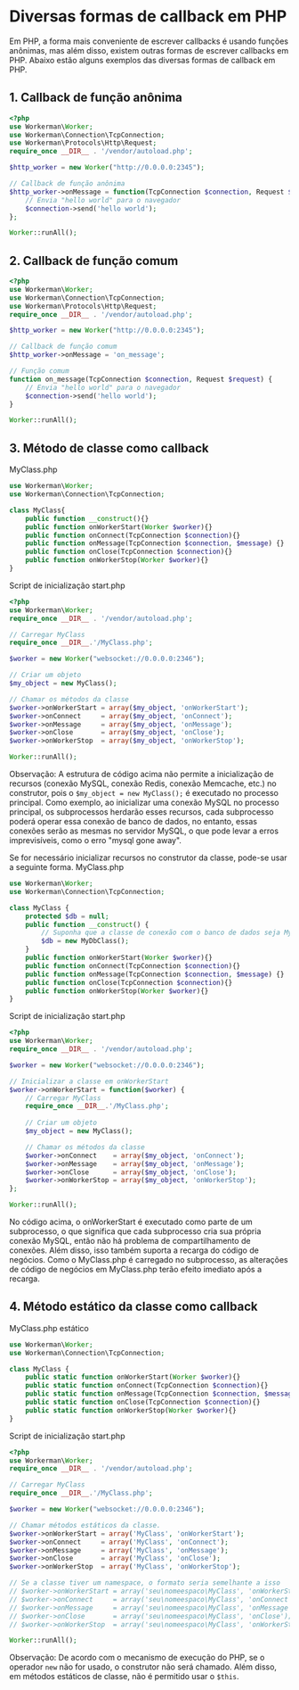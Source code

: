 # Diversas formas de callback em PHP

Em PHP, a forma mais conveniente de escrever callbacks é usando funções anônimas, mas além disso, existem outras formas de escrever callbacks em PHP. Abaixo estão alguns exemplos das diversas formas de callback em PHP.

## 1. Callback de função anônima
```php
<?php
use Workerman\Worker;
use Workerman\Connection\TcpConnection;
use Workerman\Protocols\Http\Request;
require_once __DIR__ . '/vendor/autoload.php';

$http_worker = new Worker("http://0.0.0.0:2345");

// Callback de função anônima
$http_worker->onMessage = function(TcpConnection $connection, Request $data) {
    // Envia "hello world" para o navegador
    $connection->send('hello world');
};

Worker::runAll();
```

## 2. Callback de função comum
```php
<?php
use Workerman\Worker;
use Workerman\Connection\TcpConnection;
use Workerman\Protocols\Http\Request;
require_once __DIR__ . '/vendor/autoload.php';

$http_worker = new Worker("http://0.0.0.0:2345");

// Callback de função comum
$http_worker->onMessage = 'on_message';

// Função comum
function on_message(TcpConnection $connection, Request $request) {
    // Envia "hello world" para o navegador
    $connection->send('hello world');
}

Worker::runAll();
```

## 3. Método de classe como callback
MyClass.php
```php
use Workerman\Worker;
use Workerman\Connection\TcpConnection;

class MyClass{
    public function __construct(){}
    public function onWorkerStart(Worker $worker){}
    public function onConnect(TcpConnection $connection){}
    public function onMessage(TcpConnection $connection, $message) {}
    public function onClose(TcpConnection $connection){}
    public function onWorkerStop(Worker $worker){}
}
```
Script de inicialização start.php
```php
<?php
use Workerman\Worker;
require_once __DIR__ . '/vendor/autoload.php';

// Carregar MyClass
require_once __DIR__.'/MyClass.php';

$worker = new Worker("websocket://0.0.0.0:2346");

// Criar um objeto
$my_object = new MyClass();

// Chamar os métodos da classe
$worker->onWorkerStart = array($my_object, 'onWorkerStart');
$worker->onConnect     = array($my_object, 'onConnect');
$worker->onMessage     = array($my_object, 'onMessage');
$worker->onClose       = array($my_object, 'onClose');
$worker->onWorkerStop  = array($my_object, 'onWorkerStop');

Worker::runAll();
```

Observação: A estrutura de código acima não permite a inicialização de recursos (conexão MySQL, conexão Redis, conexão Memcache, etc.) no construtor, pois o ```$my_object = new MyClass();``` é executado no processo principal. Como exemplo, ao inicializar uma conexão MySQL no processo principal, os subprocessos herdarão esses recursos, cada subprocesso poderá operar essa conexão de banco de dados, no entanto, essas conexões serão as mesmas no servidor MySQL, o que pode levar a erros imprevisíveis, como o erro "mysql gone away".

Se for necessário inicializar recursos no construtor da classe, pode-se usar a seguinte forma.
MyClass.php
```php
use Workerman\Worker;
use Workerman\Connection\TcpConnection;

class MyClass {
    protected $db = null;
    public function __construct() {
        // Suponha que a classe de conexão com o banco de dados seja MyDbClass
        $db = new MyDbClass();
    }
    public function onWorkerStart(Worker $worker){}
    public function onConnect(TcpConnection $connection){}
    public function onMessage(TcpConnection $connection, $message) {}
    public function onClose(TcpConnection $connection){}
    public function onWorkerStop(Worker $worker){}
}
```
Script de inicialização start.php
```php
<?php
use Workerman\Worker;
require_once __DIR__ . '/vendor/autoload.php';

$worker = new Worker("websocket://0.0.0.0:2346");

// Inicializar a classe em onWorkerStart
$worker->onWorkerStart = function($worker) {
    // Carregar MyClass
    require_once __DIR__.'/MyClass.php';
    
    // Criar um objeto
    $my_object = new MyClass();

    // Chamar os métodos da classe
    $worker->onConnect    = array($my_object, 'onConnect');
    $worker->onMessage    = array($my_object, 'onMessage');
    $worker->onClose      = array($my_object, 'onClose');
    $worker->onWorkerStop = array($my_object, 'onWorkerStop');
};

Worker::runAll();
```

No código acima, o onWorkerStart é executado como parte de um subprocesso, o que significa que cada subprocesso cria sua própria conexão MySQL, então não há problema de compartilhamento de conexões. Além disso, isso também suporta a recarga do código de negócios. Como o MyClass.php é carregado no subprocesso, as alterações de código de negócios em MyClass.php terão efeito imediato após a recarga.

## 4. Método estático da classe como callback
MyClass.php estático
```php
use Workerman\Worker;
use Workerman\Connection\TcpConnection;

class MyClass {
    public static function onWorkerStart(Worker $worker){}
    public static function onConnect(TcpConnection $connection){}
    public static function onMessage(TcpConnection $connection, $message) {}
    public static function onClose(TcpConnection $connection){}
    public static function onWorkerStop(Worker $worker){}
}
```
Script de inicialização start.php
```php
<?php
use Workerman\Worker;
require_once __DIR__ . '/vendor/autoload.php';

// Carregar MyClass
require_once __DIR__.'/MyClass.php';

$worker = new Worker("websocket://0.0.0.0:2346");

// Chamar métodos estáticos da classe.
$worker->onWorkerStart = array('MyClass', 'onWorkerStart');
$worker->onConnect     = array('MyClass', 'onConnect');
$worker->onMessage     = array('MyClass', 'onMessage');
$worker->onClose       = array('MyClass', 'onClose');
$worker->onWorkerStop  = array('MyClass', 'onWorkerStop');

// Se a classe tiver um namespace, o formato seria semelhante a isso
// $worker->onWorkerStart = array('seu\nomeespaco\MyClass', 'onWorkerStart');
// $worker->onConnect     = array('seu\nomeespaco\MyClass', 'onConnect');
// $worker->onMessage     = array('seu\nomeespaco\MyClass', 'onMessage');
// $worker->onClose       = array('seu\nomeespaco\MyClass', 'onClose');
// $worker->onWorkerStop  = array('seu\nomeespaco\MyClass', 'onWorkerStop');

Worker::runAll();
```

Observação: De acordo com o mecanismo de execução do PHP, 
se o operador `new` não for usado, o construtor não será chamado. Além disso, em métodos estáticos de classe, não é permitido usar o ```$this```.

